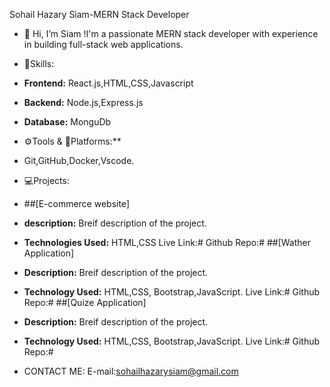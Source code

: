 Sohail Hazary Siam-MERN Stack Developer
- 👋 Hi, I’m Siam !I'm a passionate MERN stack developer with experience in building full-stack web applications.
- 🚀Skills:
- **Frontend:**
  React.js,HTML,CSS,Javascript
- **Backend:**
   Node.js,Express.js
- **Database:**
   MonguDb
- ⚙️Tools & 🗼Platforms:**
- Git,GitHub,Docker,Vscode.
- 💻Projects:
- ##[E-commerce website]
- **description:**
  Breif description of the project.
- **Technologies Used:**
HTML,CSS
Live Link:#
Github Repo:#
##[Wather Application]
- **Description:**
  Breif description of the project.
- **Technology Used:**
  HTML,CSS, Bootstrap,JavaScript.
  Live Link:#
Github Repo:#
##[Quize Application]
- **Description:**
  Breif description of the project.
- **Technology Used:**
  HTML,CSS, Bootstrap,JavaScript.
  Live Link:#
Github Repo:#

- CONTACT ME:
E-mail:sohailhazarysiam@gmail.com

